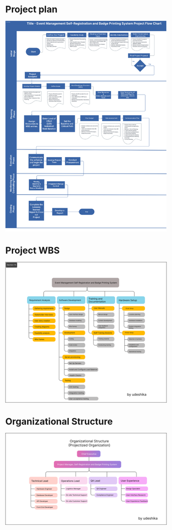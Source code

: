 # Project plan
![project-plan](project-plan.svg)
# Project WBS
![project-plan](WBS.svg)
# Organizational Structure 
![project-plan](Organizational-Structure.svg)

